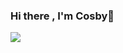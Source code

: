 ### Hi there , I'm Cosby👋
<img src="https://github-readme-stats.vercel.app/api?username=Pcosby5&show=reviews,discussions_started,discussions_answered,prs_merged,prs_merged_percentage">


<!--
**Pcosby5/Pcosby5** is a ✨ _special_ ✨ repository because its `README.md` (this file) appears on your GitHub profile.

Here are some ideas to get you started:

- 🔭 I’m currently working on ...
- 🌱 I’m currently learning ...
- 👯 I’m looking to collaborate on ...
- 🤔 I’m looking for help with ...
- 💬 Ask me about ...
- 📫 How to reach me: ...
- 😄 Pronouns: ...
- ⚡ Fun fact: ...
-->
